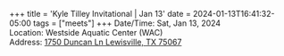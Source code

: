 +++
title = 'Kyle Tilley Invitational | Jan 13'
date = 2024-01-13T16:41:32-05:00
tags = ["meets"]
+++
Date/Time: Sat, Jan 13, 2024    
Location: Westside Aquatic Center (WAC)    
Address: [1750 Duncan Ln Lewisville, TX 75067](http://maps.google.com/maps?q=1750+DUNCAN+LN+LEWISVILLE%2C+TX+75067) 